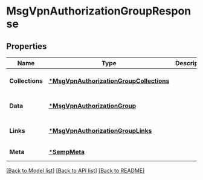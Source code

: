 # MsgVpnAuthorizationGroupResponse

## Properties
Name | Type | Description | Notes
------------ | ------------- | ------------- | -------------
**Collections** | [***MsgVpnAuthorizationGroupCollections**](MsgVpnAuthorizationGroupCollections.md) |  | [optional] [default to null]
**Data** | [***MsgVpnAuthorizationGroup**](MsgVpnAuthorizationGroup.md) |  | [optional] [default to null]
**Links** | [***MsgVpnAuthorizationGroupLinks**](MsgVpnAuthorizationGroupLinks.md) |  | [optional] [default to null]
**Meta** | [***SempMeta**](SempMeta.md) |  | [default to null]

[[Back to Model list]](../README.md#documentation-for-models) [[Back to API list]](../README.md#documentation-for-api-endpoints) [[Back to README]](../README.md)

